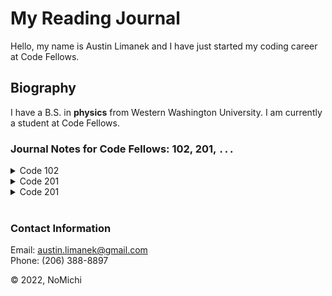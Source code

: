 # My Reading Journal

Hello, my name is Austin Limanek and I have just started my coding career at Code Fellows.

## Biography

I have a B.S. in **physics** from Western Washington University. I am currently a student at Code Fellows.

### Journal Notes for Code Fellows: 102, 201, `...`

<details>
<summary> Code 102 </summary>

- [Growth Mindset](./code102/growth.md)
- [Class 01: Learning Markdown](code102/class01.md)
- [Class 02: Github, Slack, Remo, Canvas, and Visual Studio Code](code102/class02.md)
- [Class 03: DVCS and Git](code102/class03.md)
- [Class 04: HTML Wireframe and Basics](code102/class04.md)
- [Class 05: CSS Introduction](code102/class05.md)
- [Class 06: JS Intro and Computer Mechanics](code102/class06.md)
- [Class 07: Operators and Functions](code102/class07.md)
- [Class 08: Expressions and Loops](code102/class08.md)

</details>

<details>
<summary> Code 201 </summary>

- [Class 01: Learning Markdown](code201/class01.md)
- [Class 09: Forms and JS Events](code201/class09.md)
- [Class 10: JS Debugging](code201/class10.md)
- [Class 11: Audio, Video, Images](code201/class11.md)
- [Class 12: Chart.js, Canvas](code201/class12.md)

</details>

<details>
<summary> Code 201 </summary>

- [Class 01: What are components](code301/class01.md)
- [Class 02: Props in React](code301/class02.md)
- [Class 03: Map function](code301/class03.md)
- [Class 04: Forms and ternary Operators](code301/class04.md)
- [Class 05: React: Putting it all together](code301/class05.md)

</details>

<br>

### Contact Information

Email: austin.limanek@gmail.com  
Phone: (206) 388-8897

&copy; 2022, NoMichi
